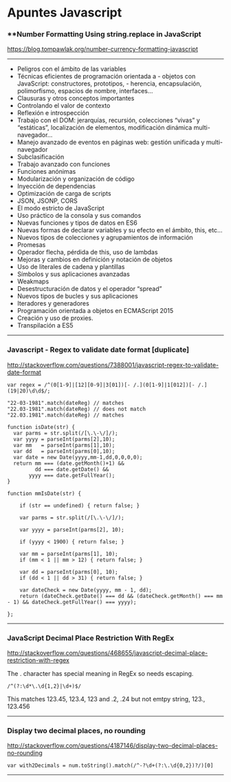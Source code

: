 # Apuntes Javascript

### **Number Formatting Using string.replace in JavaScript

https://blog.tompawlak.org/number-currency-formatting-javascript

___

- Peligros con el ámbito de las variables
- Técnicas eficientes de programación orientada a        - objetos con JavaScript: constructores, prototipos,     - herencia, encapsulación, polimorfismo, espacios de       nombre, interfaces...
- Clausuras y otros conceptos importantes
- Controlando el valor de contexto
- Reflexión e introspección
- Trabajo con el DOM: jerarquías, recursión,               colecciones “vivas” y “estáticas”, localización de       elementos, modificación dinámica multi-navegador…
- Manejo avanzado de eventos en páginas web: gestión       unificada y multi-navegador
- Subclasificación
- Trabajo avanzado con funciones
- Funciones anónimas
-  Modularización y organización de código
-  Inyección de dependencias
-  Optimización de carga de scripts
-  JSON, JSONP, CORS
-  El modo estricto de JavaScript
-  Uso práctico de la consola y sus comandos
-  Nuevas funciones y tipos de datos en ES6
-  Nuevas formas de declarar variables y su efecto en el    ámbito, this, etc…
-  Nuevos tipos de colecciones y agrupamientos de           información
- Promesas
- Operador flecha, pérdida de this, uso de lambdas
- Mejoras y cambios en definición y notación de objetos
-  Uso de literales de cadena y plantillas
-  Símbolos y sus aplicaciones avanzadas
-  Weakmaps
-  Desestructuración de datos y el operador “spread”
- Nuevos tipos de bucles y sus aplicaciones
- Iteradores y generadores
-  Programación orientada a objetos en ECMAScript 2015
-  Creación y uso de proxies.
-  Transpilación a ES5

___

### **Javascript - Regex to validate date format [duplicate]**

http://stackoverflow.com/questions/7388001/javascript-regex-to-validate-date-format

~~~
var regex = /^(0[1-9]|[12][0-9]|3[01])[- /.](0[1-9]|1[012])[- /.](19|20)\d\d$/;

"22-03-1981".match(dateReg) // matches
"22.03-1981".match(dateReg) // does not match
"22.03.1981".match(dateReg) // matches
~~~

~~~
function isDate(str) {    
  var parms = str.split(/[\.\-\/]/);
  var yyyy = parseInt(parms[2],10);
  var mm   = parseInt(parms[1],10);
  var dd   = parseInt(parms[0],10);
  var date = new Date(yyyy,mm-1,dd,0,0,0,0);
  return mm === (date.getMonth()+1) && 
         dd === date.getDate() && 
       yyyy === date.getFullYear();
}
~~~

~~~
function mmIsDate(str) {

    if (str == undefined) { return false; }

    var parms = str.split(/[\.\-\/]/);

    var yyyy = parseInt(parms[2], 10);

    if (yyyy < 1900) { return false; }

    var mm = parseInt(parms[1], 10);
    if (mm < 1 || mm > 12) { return false; }

    var dd = parseInt(parms[0], 10);
    if (dd < 1 || dd > 31) { return false; }

    var dateCheck = new Date(yyyy, mm - 1, dd);
    return (dateCheck.getDate() === dd && (dateCheck.getMonth() === mm - 1) && dateCheck.getFullYear() === yyyy);

};
~~~

___

### **JavaScript Decimal Place Restriction With RegEx**

http://stackoverflow.com/questions/468655/javascript-decimal-place-restriction-with-regex


The . character has special meaning in RegEx so needs escaping.

~~~
/^(?:\d*\.\d{1,2}|\d+)$/
~~~

This matches 123.45, 123.4, 123 and .2, .24 but not emtpy string, 123., 123.456


___

### **Display two decimal places, no rounding**

http://stackoverflow.com/questions/4187146/display-two-decimal-places-no-rounding

~~~
var with2Decimals = num.toString().match(/^-?\d+(?:\.\d{0,2})?/)[0]
~~~

___


